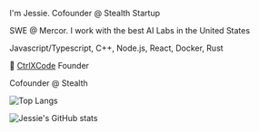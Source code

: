 I'm Jessie. Cofounder @ Stealth Startup

SWE @ Mercor. I work with the best AI Labs in the United States

Javascript/Typescript, C++, Node.js, React, Docker, Rust

🚧 [CtrlXCode](https://ctrlxcode.com) Founder

Cofounder @ Stealth

![Top Langs](https://github-readme-stats-jessie.vercel.app/api/top-langs/?username=JessieG-TY&layout=compact&theme=radical&count_private=true)

![Jessie's GitHub stats](https://github-readme-stats-jessie.vercel.app/api?username=JessieG-TY&show_icons=true&theme=radical&count_private=true&include_all_commits=true&hide=contribs&rank_icon=github)
